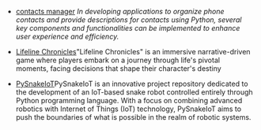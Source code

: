 - [contacts manager]() *In developing applications to organize phone contacts and provide descriptions for contacts using Python, several key components and functionalities can be implemented to enhance user experience and efficiency.*

- [Lifeline Chronicles]()"Lifeline Chronicles" is an immersive narrative-driven game where players embark on a journey through life's pivotal moments, facing decisions that shape their character's destiny

- [PySnakeIoT]()PySnakeIoT is an innovative project repository dedicated to the development of an IoT-based snake robot controlled entirely through Python programming language. With a focus on combining advanced robotics with Internet of Things (IoT) technology, PySnakeIoT aims to push the boundaries of what is possible in the realm of robotic systems.